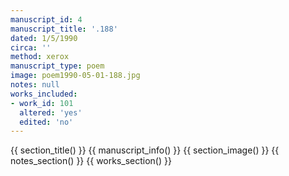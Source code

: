 ```yaml
---
manuscript_id: 4
manuscript_title: '.188'
dated: 1/5/1990
circa: ''
method: xerox
manuscript_type: poem
image: poem1990-05-01-188.jpg
notes: null
works_included:
- work_id: 101
  altered: 'yes'
  edited: 'no'
---
```


{{ section_title() }}
{{ manuscript_info() }}
{{ section_image() }}
{{ notes_section() }}
{{ works_section() }}
